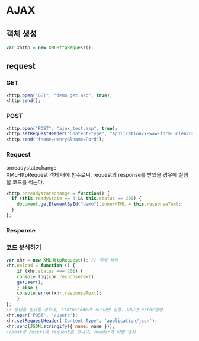 # AJAX 

## 객체 생성 

```javascript 
var xhttp = new XMLHttpRequest();
```

## request

### GET

```javascript
xhttp.open("GET", "demo_get.asp", true);
xhttp.send();
```

### POST 

```javascript
xhttp.open("POST", "ajax_test.asp", true);
xhttp.setRequestHeader("Content-type", "application/x-www-form-urlencoded");
xhttp.send("fname=Henry&lname=Ford");
```

### Request

onreadystatechange  
XMLHttpRequest 객체 내에 함수로써, request의 response를 받았을 경우에 실행될 코드를 적는다. 

```javascript
xhttp.onreadystatechange = function() {
  if (this.readyState == 4 && this.status == 200) {
    document.getElementById("demo").innerHTML = this.responseText;
  }
};
```

### Response


### 코드 분석하기 

```javascript
var xhr = new XMLHttpRequest(); // 객체 생성
xhr.onload = function () {
    if (xhr.status === 201) {
    console.log(xhr.responseText);
    getUser();
    } else {
    console.error(xhr.responseText);
    }
};
// 응답을 받았을 경우에, statuscode가 201이면 실행. 아니면 error실행
xhr.open('POST', '/users');
xhr.setRequestHeader('Content-Type', 'application/json');
xhr.send(JSON.stringify({ name: name })); 
//post로 /users에 request를 보내고, header에 타입 명시.  
```
